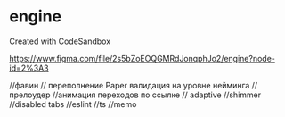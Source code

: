# engine

Created with CodeSandbox

https://www.figma.com/file/2s5bZoEOQGMRdJonqphJo2/engine?node-id=2%3A3

//фавин
// переполнение Paper валидация на уровне нейминга
//прелоудер
//анимация переходов по ссылке
// adaptive
//shimmer
//disabled tabs
//eslint
//ts
//memo